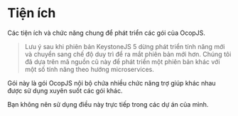 <!--[meta]
title: Tiện ích
[meta]-->

# Tiện ích

Các tiện ích và chức năng chung để phát triển các gói của OcopJS.

> Lưu ý sau khi phiên bản KeystoneJS 5 dừng phát triển tính năng mới và chuyển
> sang chế độ duy trì để ra mắt phiên bản mới hơn. Chúng tôi đã dựa trên mã
> nguồn cũ này để phát triển một phiên bản khác với một số tính năng theo hướng
> microservices.

Gói này là gói OcopJS nội bộ chứa nhiều chức năng trợ giúp khác nhau được sử
dụng xuyên suốt các gói khác.

Bạn không nên sử dụng điều này trực tiếp trong các dự án của mình.

